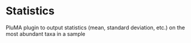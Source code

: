# Statistics
PluMA plugin to output statistics (mean, standard deviation, etc.) on the most abundant taxa in a sample
